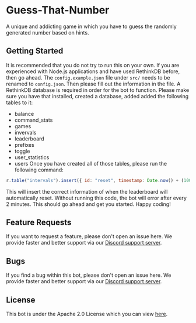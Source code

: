 # Guess-That-Number
A unique and addicting game in which you have to guess the randomly generated number based on hints.

## Getting Started
It is recommended that you do not try to run this on your own. If you are experienced with Node.js applications and have used RethinkDB before, then go ahead. The `config.example.json` file under `src/` needs to be renamed to `config.json`. Then please fill out the information in the file. A RethinkDB database is required in order for the bot to function. Please make sure you have that installed, created a database, added added the following tables to it:
* balance
* command_stats
* games
* invervals
* leaderboard
* prefixes
* toggle
* user_statistics
* users
Once you have created all of those tables, please run the following command:
```js
r.table("intervals").insert({ id: "reset", timestamp: Date.now() + (1000 * 60 * 60 * 24 * 15) });
```
This will insert the correct information of when the leaderboard will automatically reset. Without running this code, the bot will error after every 2 minutes. This should go ahead and get you started. Happy coding!

## Feature Requests
If you want to request a feature, please don't open an issue here. We provide faster and better support via our [Discord support server](https://discord.gg/3hqURjk).

## Bugs
If you find a bug within this bot, please don't open an issue here. We provide faster and better support via our [Discord support server](https://discord.gg/3hqURjk).

## License
This bot is under the Apache 2.0 License which you can view [here](https://github.com/PassTheMayo/Guess-That-Number/blob/master/LICENSE).
